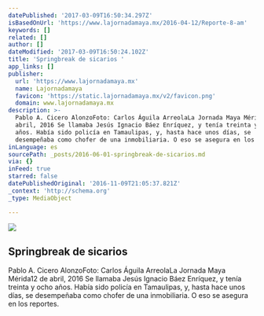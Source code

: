 ```yaml
---
datePublished: '2017-03-09T16:50:34.297Z'
isBasedOnUrl: 'https://www.lajornadamaya.mx/2016-04-12/Reporte-8-am'
keywords: []
related: []
author: []
dateModified: '2017-03-09T16:50:24.102Z'
title: 'Springbreak de sicarios '
app_links: []
publisher:
  url: 'https://www.lajornadamaya.mx'
  name: Lajornadamaya
  favicon: 'https://static.lajornadamaya.mx/v2/favicon.png'
  domain: www.lajornadamaya.mx
description: >-
  Pablo A. Cicero AlonzoFoto: Carlos Águila ArreolaLa Jornada Maya Mérida12 de
  abril, 2016 Se llamaba Jesús Ignacio Báez Enríquez, y tenía treinta y ocho
  años. Había sido policía en Tamaulipas, y, hasta hace unos días, se
  desempeñaba como chofer de una inmobiliaria. O eso se asegura en los reportes.
inLanguage: es
sourcePath: _posts/2016-06-01-springbreak-de-sicarios.md
via: {}
inFeed: true
starred: false
datePublishedOriginal: '2016-11-09T21:05:37.821Z'
_context: 'http://schema.org'
_type: MediaObject

---
```

<article style=""><img src="https://s3-us-west-2.amazonaws.com/the-grid-img/p/6ae1221ca286e31788ca3f63f779d75391c7c7e8.jpg" /><h1>Springbreak de sicarios </h1><p>Pablo A. Cicero AlonzoFoto: Carlos Águila ArreolaLa Jornada Maya Mérida12 de abril, 2016 Se llamaba Jesús Ignacio Báez Enríquez, y tenía treinta y ocho años. Había sido policía en Tamaulipas, y, hasta hace unos días, se desempeñaba como chofer de una inmobiliaria. O eso se asegura en los reportes.</p></article>